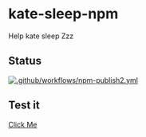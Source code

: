 # kate-sleep-npm
Help kate sleep 
Zzz

## Status
[![.github/workflows/npm-publish2.yml](https://github.com/Official-Hawks/kate-sleep-npm/actions/workflows/npm-publish2.yml/badge.svg)](https://github.com/Official-Hawks/kate-sleep-npm/actions/workflows/npm-publish2.yml)
## Test it
[Click Me](https://npm.runkit.com/kate-sleep)
